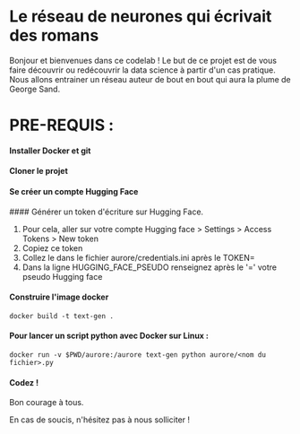 # Le réseau de neurones qui écrivait des romans

Bonjour et bienvenues dans ce codelab ! 
Le but de ce projet est de vous faire découvrir ou redécouvrir la data science à partir d'un cas pratique.
Nous allons entrainer un réseau auteur de bout en bout qui aura la plume de George Sand. 


# PRE-REQUIS :

#### Installer Docker et git

#### Cloner le projet

#### Se créer un compte Hugging Face

#### Générer un token d'écriture sur Hugging Face.

1. Pour cela, aller sur votre compte Hugging face > Settings > Access Tokens > New token 
2. Copiez ce token
3. Collez le dans le fichier aurore/credentials.ini après le TOKEN=
4. Dans la ligne HUGGING_FACE_PSEUDO renseignez après le '=' votre pseudo Hugging face

#### Construire l'image docker 

`docker build -t text-gen .`

#### Pour lancer un script python avec Docker sur Linux :
`docker run -v $PWD/aurore:/aurore text-gen python aurore/<nom du fichier>.py`

#### Codez !

Bon courage à tous. 

En cas de soucis, n'hésitez pas à nous solliciter !
